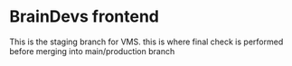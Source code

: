 # BrainDevs frontend

This is the staging branch for VMS.
this is where final check is performed before merging into main/production branch
